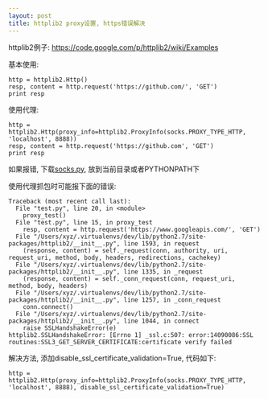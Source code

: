 ```yaml
---
layout: post
title: httplib2 proxy设置, https错误解决
---
```



httplib2例子: <https://code.google.com/p/httplib2/wiki/Examples>


基本使用:

    http = httplib2.Http()
    resp, content = http.request('https://github.com/', 'GET')
    print resp

使用代理:

    http = httplib2.Http(proxy_info=httplib2.ProxyInfo(socks.PROXY_TYPE_HTTP, 'localhost', 8888))
    resp, content = http.request('https://github.com', 'GET')
    print resp


如果报错, 下载[socks.py](http://sourceforge.net/projects/socksipy/?source=dlp), 放到当前目录或者PYTHONPATH下


使用代理抓包时可能报下面的错误:

    Traceback (most recent call last):
      File "test.py", line 20, in <module>
        proxy_test()
      File "test.py", line 15, in proxy_test
        resp, content = http.request('https://www.googleapis.com/', 'GET')
      File "/Users/xyz/.virtualenvs/dev/lib/python2.7/site-packages/httplib2/__init__.py", line 1593, in request
        (response, content) = self._request(conn, authority, uri, request_uri, method, body, headers, redirections, cachekey)
      File "/Users/xyz/.virtualenvs/dev/lib/python2.7/site-packages/httplib2/__init__.py", line 1335, in _request
        (response, content) = self._conn_request(conn, request_uri, method, body, headers)
      File "/Users/xyz/.virtualenvs/dev/lib/python2.7/site-packages/httplib2/__init__.py", line 1257, in _conn_request
        conn.connect()
      File "/Users/xyz/.virtualenvs/dev/lib/python2.7/site-packages/httplib2/__init__.py", line 1044, in connect
        raise SSLHandshakeError(e)
    httplib2.SSLHandshakeError: [Errno 1] _ssl.c:507: error:14090086:SSL routines:SSL3_GET_SERVER_CERTIFICATE:certificate verify failed

解决方法, 添加disable_ssl_certificate_validation=True, 代码如下:

    http = httplib2.Http(proxy_info=httplib2.ProxyInfo(socks.PROXY_TYPE_HTTP, 'localhost', 8888), disable_ssl_certificate_validation=True)

